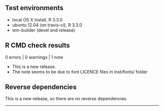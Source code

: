 ## Test environments
* local OS X install, R 3.3.0
* ubuntu 12.04 (on travis-ci), R 3.3.0
* win-builder (devel and release)

## R CMD check results

0 errors | 0 warnings | 1 note

* This is a new release.
* The note seems to be due to font LICENCE files in inst/fonts/ folder

## Reverse dependencies

This is a new release, so there are no reverse dependencies.

---
